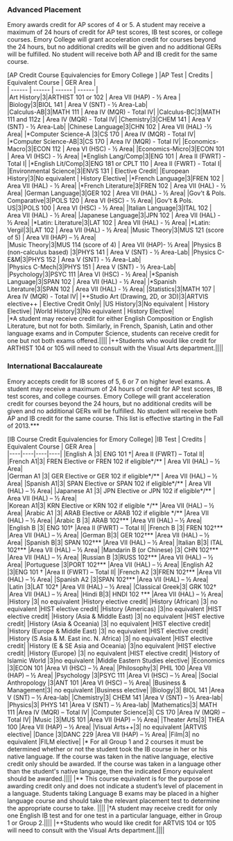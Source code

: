 ### Advanced Placement
Emory awards credit for AP scores of 4 or 5. A student may receive a maximum of 24 hours of credit for AP test scores, IB test scores, or college courses. Emory College will grant acceleration credit for courses beyond the 24 hours, but no additional credits will be given and no additional GERs will be fulfilled.  No student will receive both AP and IB credit for the same course.

[AP Credit Course Equivalencies for Emory College ]
|AP Test | Credits | Equivalent Course | GER Area |  
| ------	| ------	| ------	| ------	|  
|Art History|3|ARTHIST 101 or 102 | Area VII (HAP) - ½ Area |	
|Biology|3|BIOL 141 | Area V (SNT) - ½ Area-Lab|	
|Calculus-AB|3|MATH 111 | Area IV (MQR) - Total IV|	
|Calculus-BC|3|MATH 111 and 112z | Area IV (MQR) - Total IV|
|Chemistry|3|CHEM 141 | Area V (SNT) - ½ Area-Lab|
|Chinese Language|3|CHN 102 | Area VII (HAL) -½ Area|
|\*Computer Science-A  |3|CS 170 | Area IV (MQR) - Total IV|
|\*Computer Science-AB|3|CS 170 | Area IV (MQR) - Total IV|	
|Economics-Macro|3|ECON 112 | Area VI (HSC) - ½ Area|
|Economics-Micro|3|ECON 101 | Area VI (HSC) - ½ Area|
|\*English Lang/Comp|3|ENG 101 | Area II (FWRT) - Total I|
|\*English Lit/Comp|3|ENG 181 or CPLT 110 | Area II (FWRT) - Total I|
|Environmental Science|3|ENVS 131 | Elective Credit|
|European History|3|No equivalent | History Elective|
|\*French Language|3|FREN 102 | Area VII (HAL) - ½ Area|
|\*French Literature|3|FREN 102 | Area VII (HAL) - ½ Area|
|German Language|3|GER 102 | Area VII (HAL) - ½ Area|
|Gov't & Pols. Comparative|3|POLS 120 | Area VI (HSC) - ½ Area|
|Gov't & Pols. US|3|POLS 100 | Area VI (HSC) - ½ Area|
|Italian Language|3|ITAL 102 | Area VII (HAL) - ½ Area|
|Japanese Language|3|JPN 102 | Area VII (HAL) - ½ Area|
|\*Latin: Literature|3|LAT 102 | Area VII (HAL) - ½ Area|
|\*Latin: Vergil|3|LAT 102 | Area VII (HAL) - ½ Area|
|Music Theory|3|MUS 121 (score of 5) | Area VII (HAP) – ½ Area|  
|Music Theory|3|MUS 114 (score of 4) | Area VII (HAP)- ½ Area|
|Physics B (non-calculus based) |3|PHYS 141 | Area V (SNT) - ½ Area-Lab|
|Physics C-E&M|3|PHYS 152 | Area V (SNT) - ½ Area-Lab|	
|Physics C-Mech|3|PHYS 151 | Area V (SNT) - ½ Area-Lab|
|Psychology|3|PSYC 111 |Area VI (HSC) - ½ Area|
|\*Spanish Language|3|SPAN 102 | Area VII (HAL) - ½ Area|
|\*Spanish Literature|3|SPAN 102 | Area VII (HAL) - ½ Area|
|Statistics|3|MATH 107 | Area IV (MQR) - Total IV|
|++Studio Art (Drawing, 2D, or 3D)|3|ARTVIS elective++ | Elective Credit Only|
|US History|3|No equivalent | History Elective|
|World History|3|No equivalent | History Elective|  
|\*A student may receive credit for either English Composition or English Literature, but not for both.  Similarly, in French, Spanish, Latin and other language exams and in Computer Science, students can receive credit for one but not both exams offered.||||
|++Students who would like credit for ARTHIST 104 or 105 will need to consult with the Visual Arts department.||||



### International Baccalaureate  ##
Emory accepts credit for IB scores of 5, 6 or 7 on higher level exams. A student may receive a maximum of 24 hours of credit for AP test scores, IB test scores, and college courses. Emory College will grant acceleration credit for courses beyond the 24 hours, but no additional credits will be given and no additional GERs will be fulfilled.  No student will receive both AP and IB credit for the same course.  This list is effective starting in the Fall of 2013.***

[IB Course Credit Equivalencies for Emory College]
|IB Test | Credits | Equivalent Course | GER Area |  
|----|----|----|----|
|English A |3|	ENG 101 †|	Area II (FWRT) – Total II|
|French A1|3|	FREN Elective or FREN 102 if eligible\*/\** |		Area VII (HAL) – ½ Area|  
|German A1	|3|	GER Elective or GER 102 if eligible\*/\** |		Area VII (HAL) – ½ Area|
|Spanish A1|3|	SPAN Elective or SPAN 102 if eligible\*/\** |		Area VII (HAL) – ½ Area|
|Japanese A1	|3|	JPN Elective or JPN 102 if eligible\*/\** |	Area VII (HAL) – ½ Area|  
|Korean A1|3|	KRN Elective or KRN 102 if eligible \*/\** 	|Area VII (HAL) – ½ Area|
|Arabic A1	|3|	ARAB Elective or ARAB 102 if eligible \*/\** 	|Area VII (HAL) – ½ Area|
|Arabic B	|3| ARAB 102†\**		|Area VII (HAL) – ½ Area|
|English B |3|		ENG 101†	|Area II (FWRT) – Total II|
|French B |3|	FREN 102†\**		|Area VII (HAL) – ½ Area|
|German B|3|	GER 102†\**	|Area VII (HAL) – ½ Area|
|Spanish B|3|	SPAN 102†\**	|Area VII (HAL) – ½ Area|
|Italian B|3|	ITAL 102†\** |Area VII (HAL) – ½ Area|
|Mandarin B (or Chinese) |3|	CHN 102†\**	|Area VII (HAL) – ½ Area|
|Russian B	|3|RUSS 102†\**	|Area VII (HAL) – ½ Area|
|Portuguese	|3|PORT 102†\**	|Area VII (HAL) – ½ Area|
|English A2	|3|ENG 101 †	|Area II (FWRT) – Total II|
|French A2	|3|FREN 102†\**		|Area VII (HAL) – ½ Area|
|Spanish A2	|3|SPAN 102†\**	|Area VII (HAL) – ½ Area|
|Latin	|3|LAT 102†	|Area VII (HAL) – ½ Area|
|Classical Greek|3|	GRK 102†	|Area VII (HAL) – ½ Area|
|Hindi B|3|	HNDI 102 †\**	|Area VII (HAL) – ½ Area|
|History	|3|	no equivalent	|History elective credit|
|History (African) |3|	no equivalent	|HIST elective credit|
|History (Americas)	|3|no equivalent	|HIST elective credit|
|History (Asia & Middle East) |3|	no equivalent	|HIST elective credit|
|History (Asia & Oceania) |3|	no equivalent	|HIST elective credit|
|History (Europe & Middle East) |3|	no equivalent		|HIST elective credit|
|History (S Asia & M. East inc. N. Africa) |3|	no equivalent	|HIST elective credit|
|History (E & SE Asia and Oceania)	|3|no equivalent	|HIST elective credit|
|History (Europe) |3|	no equivalent	|HIST elective credit|
|History of Islamic World	|3|no equivalent	|Middle Eastern Studies elective|
|Economics	|3|ECON 101		|Area VI (HSC) – ½ Area|
|Philosophy|3|	PHIL 100		|Area VII (HAP) – ½ Area|
|Psychology	|3|PSYC 111	|Area VI (HSC) – ½ Area|
|Social Anthropology	|3|ANT 101	|Area VI (HSC) – ½ Area|
|Business & Management|3|	no equivalent	|Business elective|
|Biology|3|	BIOL 141	|Area V (SNT) – ½ Area-lab|
|Chemistry|3|	CHEM 141		|Area V (SNT) – ½ Area-lab|
|Physics|3|		PHYS 141	|Area V (SNT) – ½ Area-lab|
|Mathematics|3|	MATH 111	|Area IV (MQR) – Total IV|
|Computer Science|3| 	CS 170	|Area IV (MQR) – Total IV|
|Music	|3|MUS 101	|Area VII (HAP) – ½ Area|
|Theater Arts|3|	THEA 100	|Area VII (HAP) – ½ Area|
|Visual Arts++|3|	no equivalent	|ARTVIS elective|
|Dance	|3|DANC 229	|Area VII (HAP) – ½ Area|
|Film|3|		no equivalent	|FILM elective|
|\* For all Group 1 and 2 courses it must be determined whether or not the student took the IB course in her or his native language. If the course was taken in the native language, elective credit only should be awarded. If the course was taken in a language other than the student's native language, then the indicated Emory equivalent should be awarded.||||
|\** This course equivalent is for the purpose of awarding credit only and does not indicate a student’s level of placement in a language. Students taking Language B exams may be placed in a higher language course and should take the relevant placement test to determine the appropriate course to take. ||||
|†A student may receive credit for only one English IB test and for one test in a particular language, either in Group 1 or Group 2.||||
|++Students who would like credit for ARTVIS 104 or 105 will need to consult with the Visual Arts department.||||
